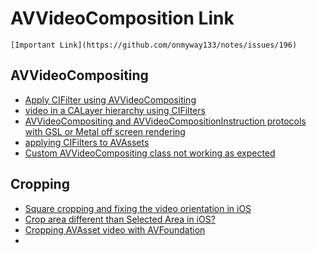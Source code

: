 # AVVideoComposition Link

`[Important Link](https://github.com/onmyway133/notes/issues/196)`

## AVVideoCompositing

* [Apply CIFilter using AVVideoCompositing](https://www.coder.work/article/4413546)
* [video in a CALayer hierarchy using CIFilters](https://stackoverflow.com/questions/58539078/rendering-a-video-in-a-calayer-hierarchy-using-cifilters)
* [AVVideoCompositing and AVVideoCompositionInstruction protocols with GSL or Metal off screen rendering](https://github.com/glennneiger/AVCustomEdit)
* [applying CIFilters to AVAssets](https://github.com/jojodmo/VideoFilterExporter)
* [Custom AVVideoCompositing class not working as expected](https://stackoverflow.com/questions/39137099/custom-avvideocompositing-class-not-working-as-expected)

## Cropping

* [Square cropping and fixing the video orientation in iOS](https://stackoverflow.com/questions/26932794/square-cropping-and-fixing-the-video-orientation-in-ios)
* [Crop area different than Selected Area in iOS?](https://stackoverflow.com/questions/29450308/crop-area-different-than-selected-area-in-ios)
* [Cropping AVAsset video with AVFoundation](https://stackoverflow.com/questions/21077240/cropping-avasset-video-with-avfoundation)
* 
